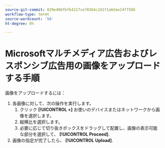```yaml
---
source-git-commit: 029e406fbfb4217ce78364c2d1f1a6dae24ff588
workflow-type: tm+mt
source-wordcount: '56'
ht-degree: 0%

---
```

# Microsoftマルチメディア広告およびレスポンシブ広告用の画像をアップロードする手順

<!-- Only part of the "Image" field description -->

画像をアップロードするには：

1. 各画像に対して、次の操作を実行します。
   1. クリック **[!UICONTROL +]** お使いのデバイスまたはネットワークから画像を選択します。
   1. 縦横比を選択します。
   1. 必要に応じて切り抜きボックスをドラッグして配置し、画像の表示可能な部分を選択して、 **[!UICONTROL Proceed]**.
1. 画像の指定が完了したら、 **[!UICONTROL Upload]**.
